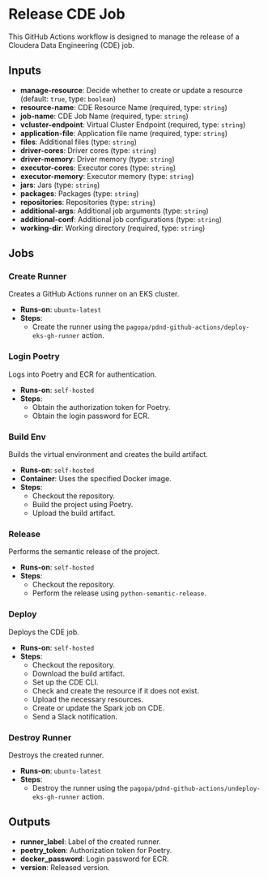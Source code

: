 # Release CDE Job

This GitHub Actions workflow is designed to manage the release of a Cloudera Data Engineering (CDE) job.

## Inputs

- **manage-resource**: Decide whether to create or update a resource (default: `true`, type: `boolean`)
- **resource-name**: CDE Resource Name (required, type: `string`)
- **job-name**: CDE Job Name (required, type: `string`)
- **vcluster-endpoint**: Virtual Cluster Endpoint (required, type: `string`)
- **application-file**: Application file name (required, type: `string`)
- **files**: Additional files (type: `string`)
- **driver-cores**: Driver cores (type: `string`)
- **driver-memory**: Driver memory (type: `string`)
- **executor-cores**: Executor cores (type: `string`)
- **executor-memory**: Executor memory (type: `string`)
- **jars**: Jars (type: `string`)
- **packages**: Packages (type: `string`)
- **repositories**: Repositories (type: `string`)
- **additional-args**: Additional job arguments (type: `string`)
- **additional-conf**: Additional job configurations (type: `string`)
- **working-dir**: Working directory (required, type: `string`)

## Jobs

### Create Runner

Creates a GitHub Actions runner on an EKS cluster.

- **Runs-on**: `ubuntu-latest`
- **Steps**:
  - Create the runner using the `pagopa/pdnd-github-actions/deploy-eks-gh-runner` action.

### Login Poetry

Logs into Poetry and ECR for authentication.

- **Runs-on**: `self-hosted`
- **Steps**:
  - Obtain the authorization token for Poetry.
  - Obtain the login password for ECR.

### Build Env

Builds the virtual environment and creates the build artifact.

- **Runs-on**: `self-hosted`
- **Container**: Uses the specified Docker image.
- **Steps**:
  - Checkout the repository.
  - Build the project using Poetry.
  - Upload the build artifact.

### Release

Performs the semantic release of the project.

- **Runs-on**: `self-hosted`
- **Steps**:
  - Checkout the repository.
  - Perform the release using `python-semantic-release`.

### Deploy

Deploys the CDE job.

- **Runs-on**: `self-hosted`
- **Steps**:
  - Checkout the repository.
  - Download the build artifact.
  - Set up the CDE CLI.
  - Check and create the resource if it does not exist.
  - Upload the necessary resources.
  - Create or update the Spark job on CDE.
  - Send a Slack notification.

### Destroy Runner

Destroys the created runner.

- **Runs-on**: `ubuntu-latest`
- **Steps**:
  - Destroy the runner using the `pagopa/pdnd-github-actions/undeploy-eks-gh-runner` action.

## Outputs

- **runner_label**: Label of the created runner.
- **poetry_token**: Authorization token for Poetry.
- **docker_password**: Login password for ECR.
- **version**: Released version.